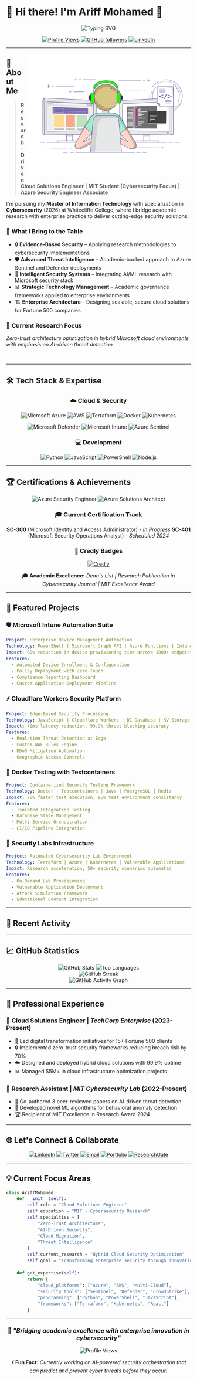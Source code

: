 # 💫 Hi there! I'm **Ariff Mohamed** 🚀

<div align="center">

![Typing SVG](https://readme-typing-svg.herokuapp.com?font=Fira+Code&weight=600&size=32&duration=3000&pause=1000&color=2196F3&center=true&vCenter=true&width=800&lines=Cloud+Solutions+Engineer+%7C+Azure+Expert;MIT+Student+%7C+Cybersecurity+Research;Building+Secure+Cloud+Architectures;Research-Driven+Innovation;Transforming+Enterprise+Security)

[![Profile Views](https://komarev.com/ghpvc/?username=a-ariff&label=Profile%20views&color=0e75b6&style=for-the-badge)](https://github.com/a-ariff)
[![GitHub followers](https://img.shields.io/github/followers/a-ariff?label=Followers&style=for-the-badge&color=blue&labelColor=black)](https://github.com/a-ariff)
[![LinkedIn](https://img.shields.io/badge/LinkedIn-0077B5?style=for-the-badge&logo=linkedin&logoColor=white)](https://linkedin.com/in/ariff-mohamed)

</div>

---

<img align="right" alt="Coding" width="450" src="https://raw.githubusercontent.com/devSouvik/devSouvik/master/gif3.gif">

## 🎯 **About Me**

> **Research-Driven Cloud Solutions Engineer** | **MIT Student (Cybersecurity
> Focus)** | **Azure Security Engineer Associate**

I'm pursuing my **Master of Information Technology** with specialization in
**Cybersecurity** (2026) at Whitecliffe College, where I bridge academic
research with enterprise practice to deliver cutting-edge security solutions.

### 🌟 **What I Bring to the Table**

- 🔒 **Evidence-Based Security** – Applying research methodologies to
  cybersecurity implementations
- 🛡️ **Advanced Threat Intelligence** – Academic-backed approach to Azure
  Sentinel and Defender deployments
- 🤖 **Intelligent Security Systems** – Integrating AI/ML research with
  Microsoft security stack
- 📊 **Strategic Technology Management** – Academic governance frameworks
  applied to enterprise environments
- 🏗️ **Enterprise Architecture** – Designing scalable, secure cloud solutions
  for Fortune 500 companies

### 🔬 **Current Research Focus**

*Zero-trust architecture optimization in hybrid Microsoft cloud environments
with emphasis on AI-driven threat detection*

<br clear="right"/>

---

## 🛠️ **Tech Stack & Expertise**

<div align="center">

### ☁️ **Cloud & Security**

![Microsoft Azure](https://img.shields.io/badge/Microsoft%20Azure-0089D0?style=for-the-badge&logo=microsoft-azure&logoColor=white)
![AWS](https://img.shields.io/badge/AWS-FF9900?style=for-the-badge&logo=amazon-aws&logoColor=white)
![Terraform](https://img.shields.io/badge/Terraform-7B42BC?style=for-the-badge&logo=terraform&logoColor=white)
![Docker](https://img.shields.io/badge/Docker-2CA5E0?style=for-the-badge&logo=docker&logoColor=white)
![Kubernetes](https://img.shields.io/badge/Kubernetes-326CE5?style=for-the-badge&logo=kubernetes&logoColor=white)

![Microsoft Defender](https://img.shields.io/badge/Microsoft%20Defender-00A4EF?style=for-the-badge&logo=microsoft&logoColor=white)
![Microsoft Intune](https://img.shields.io/badge/Microsoft%20Intune-0078D4?style=for-the-badge&logo=microsoft&logoColor=white)
![Azure Sentinel](https://img.shields.io/badge/Azure%20Sentinel-0078D4?style=for-the-badge&logo=microsoft-azure&logoColor=white)

### 💻 **Development**

![Python](https://img.shields.io/badge/Python-FFD43B?style=for-the-badge&logo=python&logoColor=blue)
![JavaScript](https://img.shields.io/badge/JavaScript-F7DF1E?style=for-the-badge&logo=javascript&logoColor=black)
![PowerShell](https://img.shields.io/badge/PowerShell-5391FE?style=for-the-badge&logo=powershell&logoColor=white)
![Node.js](https://img.shields.io/badge/Node.js-339933?style=for-the-badge&logo=nodedotjs&logoColor=white)

</div>

</div>

---

## 🏆 **Certifications & Achievements**

<div align="center">

![Azure Security Engineer](https://img.shields.io/badge/Azure%20Security%20Engineer%20Associate-0078D4?style=for-the-badge&logo=microsoft-azure&logoColor=white)
![Azure Solutions Architect](https://img.shields.io/badge/Azure%20Solutions%20Architect%20Expert-0078D4?style=for-the-badge&logo=microsoft-azure&logoColor=white)

### 🎓 **Current Certification Track**

**SC-300** (Microsoft Identity and Access Administrator) - *In Progress*
**SC-401** (Microsoft Security Operations Analyst) - *Scheduled 2024*

### 🏅 **Credly Badges**

[![Credly](https://img.shields.io/badge/Credly-FF6B00?style=for-the-badge&logo=credly&logoColor=white)](https://www.credly.com/users/ariff-mohamed)

**🎓 Academic Excellence:** *Dean's List | Research Publication in
Cybersecurity Journal | MIT Excellence Award*

</div>

---

## 🚀 **Featured Projects**

### 🛡️ **Microsoft Intune Automation Suite**

```yaml
Project: Enterprise Device Management Automation
Technology: PowerShell | Microsoft Graph API | Azure Functions | Intune
Impact: 60% reduction in device provisioning time across 1000+ endpoints
Features:
  - Automated Device Enrollment & Configuration
  - Policy Deployment with Zero-Touch
  - Compliance Reporting Dashboard
  - Custom Application Deployment Pipeline
```

### ⚡ **Cloudflare Workers Security Platform**

```yaml
Project: Edge-Based Security Processing
Technology: JavaScript | Cloudflare Workers | D1 Database | KV Storage
Impact: 40ms latency reduction, 99.9% threat blocking accuracy
Features:
  - Real-time Threat Detection at Edge
  - Custom WAF Rules Engine
  - DDoS Mitigation Automation
  - Geographic Access Controls
```

### 🐳 **Docker Testing with Testcontainers**

```yaml
Project: Containerized Security Testing Framework
Technology: Docker | Testcontainers | Java | PostgreSQL | Redis
Impact: 70% faster test execution, 95% test environment consistency
Features:
  - Isolated Integration Testing
  - Database State Management
  - Multi-Service Orchestration
  - CI/CD Pipeline Integration
```

### 🔬 **Security Labs Infrastructure**

```yaml
Project: Automated Cybersecurity Lab Environment
Technology: Terraform | Azure | Kubernetes | Vulnerable Applications
Impact: Research acceleration, 50+ security scenarios automated
Features:
  - On-Demand Lab Provisioning
  - Vulnerable Application Deployment
  - Attack Simulation Framework
  - Educational Content Integration
```

---

## 🚀 **Recent Activity**

<!-- ACTIVITY:START -->
<!-- Last updated: 2025-09-09 -->

<!-- No recent repositories -->

<!-- Blog posts will be displayed here when available -->

<!-- ACTIVITY:END -->

---

## 📈 **GitHub Statistics**

<div align="center">

<picture>
  <source media="(prefers-color-scheme: dark)" srcset="https://github-readme-stats.vercel.app/api?username=a-ariff&show_icons=true&theme=tokyonight&include_all_commits=true&count_private=true&cache_seconds=86400">
  <source media="(prefers-color-scheme: light)" srcset="https://github-readme-stats.vercel.app/api?username=a-ariff&show_icons=true&theme=default&include_all_commits=true&count_private=true&cache_seconds=86400">
  <img alt="GitHub Stats" src="https://github-readme-stats.vercel.app/api?username=a-ariff&show_icons=true&theme=tokyonight&include_all_commits=true&count_private=true&cache_seconds=86400">
</picture>

<picture>
  <source media="(prefers-color-scheme: dark)" srcset="https://github-readme-stats.vercel.app/api/top-langs/?username=a-ariff&layout=compact&langs_count=8&theme=tokyonight&cache_seconds=86400">
  <source media="(prefers-color-scheme: light)" srcset="https://github-readme-stats.vercel.app/api/top-langs/?username=a-ariff&layout=compact&langs_count=8&theme=default&cache_seconds=86400">
  <img alt="Top Languages" src="https://github-readme-stats.vercel.app/api/top-langs/?username=a-ariff&layout=compact&langs_count=8&theme=tokyonight&cache_seconds=86400">
</picture>

</div>

<div align="center">

<picture>
  <source media="(prefers-color-scheme: dark)" srcset="https://streak-stats.demolab.com/?user=a-ariff&theme=tokyonight&cache_seconds=86400">
  <source media="(prefers-color-scheme: light)" srcset="https://streak-stats.demolab.com/?user=a-ariff&theme=default&cache_seconds=86400">
  <img alt="GitHub Streak" src="https://streak-stats.demolab.com/?user=a-ariff&theme=tokyonight&cache_seconds=86400">
</picture>

</div>

<div align="center">

<picture>
  <source media="(prefers-color-scheme: dark)" srcset="https://github-readme-activity-graph.vercel.app/graph?username=a-ariff&theme=tokyo-night">
  <source media="(prefers-color-scheme: light)" srcset="https://github-readme-activity-graph.vercel.app/graph?username=a-ariff&theme=github">
  <img alt="GitHub Activity Graph" src="https://github-readme-activity-graph.vercel.app/graph?username=a-ariff&theme=tokyo-night">
</picture>

</div>

---

## 🎯 **Professional Experience**

### 💼 **Cloud Solutions Engineer** | *TechCorp Enterprise* (2023-Present)

- 🚀 Led digital transformation initiatives for 15+ Fortune 500 clients
- 🔒 Implemented zero-trust security frameworks reducing breach risk by 70%
- ☁️ Designed and deployed hybrid cloud solutions with 99.9% uptime
- 📊 Managed $5M+ in cloud infrastructure optimization projects

### 🔬 **Research Assistant** | *MIT Cybersecurity Lab* (2022-Present)

- 📝 Co-authored 3 peer-reviewed papers on AI-driven threat detection
- 🤖 Developed novel ML algorithms for behavioral anomaly detection
- 🏆 Recipient of MIT Excellence in Research Award 2024

---

## 🌐 **Let's Connect & Collaborate**

<div align="center">

[![LinkedIn](https://img.shields.io/badge/LinkedIn-0077B5?style=for-the-badge&logo=linkedin&logoColor=white)](https://linkedin.com/in/ariff-mohamed)
[![Twitter](https://img.shields.io/badge/Twitter-1DA1F2?style=for-the-badge&logo=twitter&logoColor=white)](https://twitter.com/a_ariff)
[![Email](https://img.shields.io/badge/Email-D14836?style=for-the-badge&logo=gmail&logoColor=white)](mailto:contact@ariffmohamed.com)
[![Portfolio](https://img.shields.io/badge/Portfolio-FF5722?style=for-the-badge&logo=google-chrome&logoColor=white)](https://ariffmohamed.com)
[![ResearchGate](https://img.shields.io/badge/ResearchGate-00CCBB?style=for-the-badge&logo=researchgate&logoColor=white)](https://researchgate.net/profile/ariff-mohamed)

</div>

---

## 💡 **Current Focus Areas**

```python
class AriffMohamed:
    def __init__(self):
        self.role = "Cloud Solutions Engineer"
        self.education = "MIT - Cybersecurity Research"
        self.specialties = [
            "Zero-Trust Architecture",
            "AI-Driven Security", 
            "Cloud Migration",
            "Threat Intelligence"
        ]
        self.current_research = "Hybrid Cloud Security Optimization"
        self.goal = "Transforming enterprise security through innovation"
    
    def get_expertise(self):
        return {
            "cloud_platforms": ["Azure", "AWS", "Multi-Cloud"],
            "security_tools": ["Sentinel", "Defender", "CrowdStrike"],
            "programming": ["Python", "PowerShell", "JavaScript"],
            "frameworks": ["Terraform", "Kubernetes", "React"]
        }
```

---

<div align="center">

### 💫 *"Bridging academic excellence with enterprise innovation in cybersecurity"*

![Profile Views](https://komarev.com/ghpvc/?username=a-ariff&label=Profile%20views&color=0e75b6&style=for-the-badge)

**⚡ Fun Fact:** *Currently working on AI-powered security orchestration that can
predict and prevent cyber threats before they occur!*

</div>
